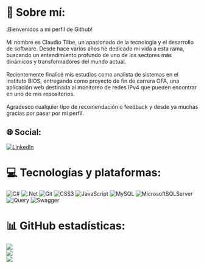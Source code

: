 # 💫 Sobre mí:
¡Bienvenidos a mi perfil de Github!<br><br>Mi nombre es Claudio Tilbe, un apasionado de la tecnología y el desarrollo de software. Desde hace varios años he dedicado mi vida a esta rama, buscando un entendimiento profundo de uno de los sectores más dinámicos y transformadores del mundo actual.<br><br>Recientemente finalicé mis estudios como analista de sistemas en el instituto BIOS, entregando como proyecto de fin de carrera OFA, una aplicación web destinada al monitoreo de redes IPv4 que pueden encontrar en uno de mis repositorios.<br><br>Agradesco cualquier tipo de recomendación o feedback y desde ya muchas gracias por pasar por mi perfil.  


## 🌐 Social:
[![LinkedIn](https://img.shields.io/badge/LinkedIn-%230077B5.svg?logo=linkedin&logoColor=white)](https://linkedin.com/in/https://www.linkedin.com/in/claudio-tilbe/) 

# 💻 Tecnologías y plataformas:
![C#](https://img.shields.io/badge/c%23-%23239120.svg?style=for-the-badge&logo=csharp&logoColor=white) ![.Net](https://img.shields.io/badge/.NET-5C2D91?style=for-the-badge&logo=.net&logoColor=white) ![Git](https://img.shields.io/badge/git-%23F05033.svg?style=for-the-badge&logo=git&logoColor=white) ![CSS3](https://img.shields.io/badge/css3-%231572B6.svg?style=for-the-badge&logo=css3&logoColor=white) ![JavaScript](https://img.shields.io/badge/javascript-%23323330.svg?style=for-the-badge&logo=javascript&logoColor=%23F7DF1E) ![MySQL](https://img.shields.io/badge/mysql-4479A1.svg?style=for-the-badge&logo=mysql&logoColor=white) ![MicrosoftSQLServer](https://img.shields.io/badge/Microsoft%20SQL%20Server-CC2927?style=for-the-badge&logo=microsoft%20sql%20server&logoColor=white) ![jQuery](https://img.shields.io/badge/jquery-%230769AD.svg?style=for-the-badge&logo=jquery&logoColor=white) ![Swagger](https://img.shields.io/badge/-Swagger-%23Clojure?style=for-the-badge&logo=swagger&logoColor=white)
# 📊 GitHub estadísticas:
![](https://github-readme-stats.vercel.app/api?username=ClaudioTilbe&theme=dark&hide_border=false&include_all_commits=false&count_private=false)<br/>
![](https://github-readme-streak-stats.herokuapp.com/?user=ClaudioTilbe&theme=dark&hide_border=false)<br/>
![](https://github-readme-stats.vercel.app/api/top-langs/?username=ClaudioTilbe&theme=dark&hide_border=false&include_all_commits=false&count_private=false&layout=compact)

